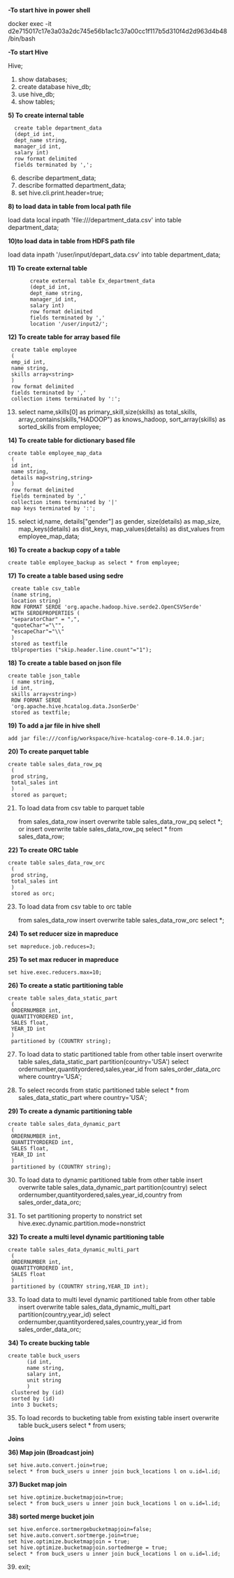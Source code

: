 **-To start hive in power shell**

docker exec -it d2e715017c17e3a03a2dc745e56b1ac1c37a00cc1f117b5d310f4d2d963d4b48 /bin/bash

**-To start Hive**

Hive;
 
1) show databases;
2) create database hive_db;
3) use hive_db;
4) show tables;

**5) To create internal table**

      create table department_data
      (dept_id int,
      dept_name string,
      manager_id int,
      salary int)
      row format delimited
      fields terminated by ',';
      
6) describe department_data;
7) describe formatted department_data;
8) set hive.cli.print.header=true;


**8) to load data in table from local path file**

   load data local inpath 'file:///department_data.csv' into table department_data;
   
**10)to load data in table from HDFS path file**

   load data inpath '/user/input/depart_data.csv' into table department_data;


**11) To create external table**

           create external table Ex_department_data
           (dept_id int,
           dept_name string,
           manager_id int,
           salary int)
           row format delimited
           fields terminated by ','
           location '/user/input2/';

**12) To create table for array based file**

     create table employee
     (
     emp_id int,
     name string,
     skills array<string>
     )
     row format delimited
     fields terminated by ','
     collection items terminated by ':';

13) select name,skills[0] as primary_skill,size(skills) as total_skills,
     array_contains(skills,"HADOOP") as knows_hadoop,
     sort_array(skills) as sorted_skills
     from employee;

**14) To create table for dictionary based file**

    create table employee_map_data
     (
     id int,
     name string,
     details map<string,string>
     )
     row format delimited
     fields terminated by ','
     collection items terminated by '|'
     map keys terminated by ':';

15) select id,name,
     details["gender"] as gender,
     size(details) as map_size,
     map_keys(details) as dist_keys,
     map_values(details) as dist_values
     from employee_map_data;

**16) To create a backup copy of a table**

    create table employee_backup as select * from employee;

**17) To create a table based using sedre**

     create table csv_table
     (name string,
     location string)
     ROW FORMAT SERDE 'org.apache.hadoop.hive.serde2.OpenCSVSerde'
     WITH SERDEPROPERTIES (
     "separatorChar" = ",",
     "quoteChar"="\"",
     "escapeChar"="\\"
     )
     stored as textfile
     tblproperties ("skip.header.line.count"="1");

**18) To create a table based on json file**

    create table json_table
     ( name string,
     id int,
     skills array<string>)
     ROW FORMAT SERDE
     'org.apache.hive.hcatalog.data.JsonSerDe'
     stored as textfile;

**19) To add a jar file in hive shell**

    add jar file:///config/workspace/hive-hcatalog-core-0.14.0.jar;

**20) To create parquet table**

    create table sales_data_row_pq
     (
     prod string,
     total_sales int
     )
     stored as parquet;

21) To load data from csv table to parquet table

    from sales_data_row insert overwrite table sales_data_row_pq select *;
    or
    insert overwrite table sales_data_row_pq select * from sales_data_row;
    

**22) To create ORC table**

    create table sales_data_row_orc
     (
     prod string,
     total_sales int
     )
     stored as orc;

23) To load data from csv table to orc table

    from sales_data_row insert overwrite table sales_data_row_orc select *;

**24) To set reducer size in mapreduce**

    set mapreduce.job.reduces=3;

**25) To set max reducer in mapreduce**

    set hive.exec.reducers.max=10;

**26) To create a static partitioning table**

    create table sales_data_static_part
     (
     ORDERNUMBER int,
     QUANTITYORDERED int,
     SALES float,
     YEAR_ID int
     )
     partitioned by (COUNTRY string);

27) To load data to static partitioned table from other table
    insert overwrite table sales_data_static_part partition(country='USA')
    select ordernumber,quantityordered,sales,year_id from sales_order_data_orc where country='USA';

28) To select records from static partitioned table
    select * from sales_data_static_part where country='USA';

**29) To create a dynamic partitioning table**

    create table sales_data_dynamic_part
     (
     ORDERNUMBER int,
     QUANTITYORDERED int,
     SALES float,
     YEAR_ID int
     )
     partitioned by (COUNTRY string);

30) To load data to dynamic partitioned table from other table
    insert overwrite table sales_data_dynamic_part partition(country)
    select ordernumber,quantityordered,sales,year_id,country from sales_order_data_orc;

31) To set partitioning property to nonstrict
    set hive.exec.dynamic.partition.mode=nonstrict

**32) To create a multi level dynamic partitioning table**

    create table sales_data_dynamic_multi_part
     (
     ORDERNUMBER int,
     QUANTITYORDERED int,
     SALES float
     )
     partitioned by (COUNTRY string,YEAR_ID int);

33) To load data to multi level dynamic partitioned table from other table
    insert overwrite table sales_data_dynamic_multi_part partition(country,year_id)
    select ordernumber,quantityordered,sales,country,year_id from sales_order_data_orc;

**34) To create bucking table**

    create table buck_users
          (id int,
          name string,
          salary int,
          unit string
          )
     clustered by (id)
     sorted by (id)
     into 3 buckets;

35) To load records to bucketing table from existing table
    insert overwrite table buck_users select * from users;

**Joins**

**36) Map join (Broadcast join)**

    set hive.auto.convert.join=true;
    select * from buck_users u inner join buck_locations l on u.id=l.id;

**37) Bucket map join**

    set hive.optimize.bucketmapjoin=true;
    select * from buck_users u inner join buck_locations l on u.id=l.id;

**38) sorted merge bucket join**

    set hive.enforce.sortmergebucketmapjoin=false;
    set hive.auto.convert.sortmerge.join=true;
    set hive.optimize.bucketmapjoin = true;
    set hive.optimize.bucketmapjoin.sortedmerge = true;
    select * from buck_users u inner join buck_locations l on u.id=l.id;

39) exit;

